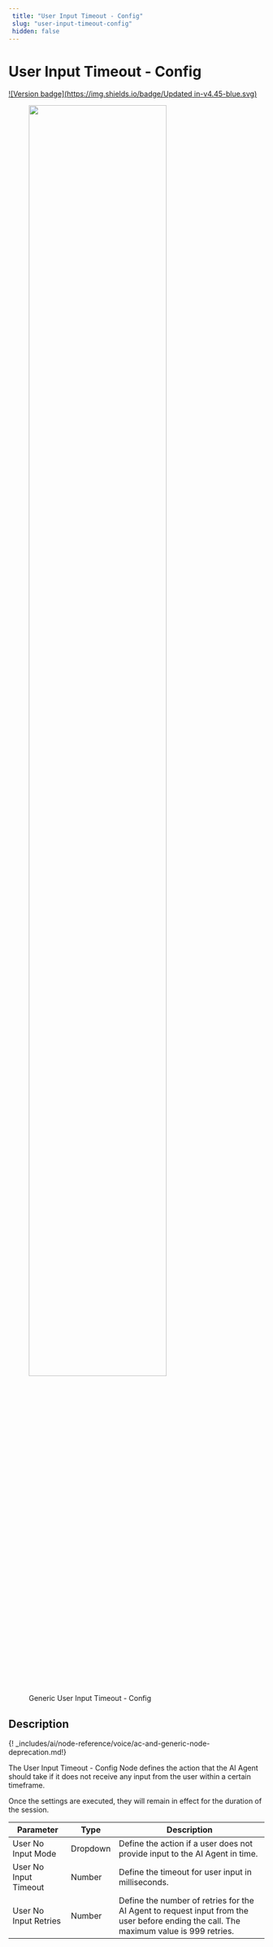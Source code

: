 ```yaml
---
 title: "User Input Timeout - Config" 
 slug: "user-input-timeout-config" 
 hidden: false 
---
```


# User Input Timeout - Config

[![Version badge](https://img.shields.io/badge/Updated in-v4.45-blue.svg)](../../../../../release-notes/4.45.md)

<figure>
  <img class="image-center" src="../../../../../../_assets/ai/build/node-reference/generic-voice/user-input-timeout-config.png" width="80%" />
  <figcaption>Generic User Input Timeout - Config</figcaption>
</figure>

## Description

{! _includes/ai/node-reference/voice/ac-and-generic-node-deprecation.md!}

The User Input Timeout - Config Node defines the action that the AI Agent should take if it does not receive any input from the user within a certain timeframe. 

Once the settings are executed, they will remain in effect for the duration of the session.

| Parameter             | Type     | Description                                                                                                                            |
|-----------------------|----------|----------------------------------------------------------------------------------------------------------------------------------------|
| User No Input Mode    | Dropdown | Define the action if a user does not provide input to the AI Agent in time.                                                            |
| User No Input Timeout | Number   | Define the timeout for user input in  milliseconds.                                                                                    |
| User No Input Retries | Number   | Define the number of retries for the AI Agent to request input from the user before ending the call. The maximum value is 999 retries. |